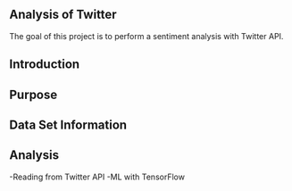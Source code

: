 ## Analysis of Twitter
The goal of this project is to perform a sentiment analysis with Twitter API.


## Introduction

## Purpose


## Data Set Information

## Analysis
-Reading from Twitter API
-ML with TensorFlow
